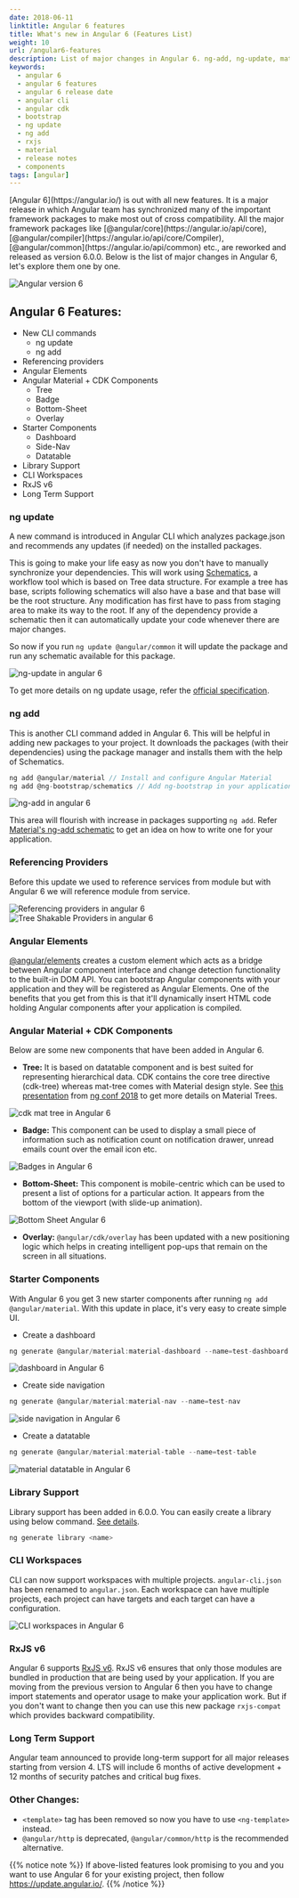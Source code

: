 ```yaml
---
date: 2018-06-11
linktitle: Angular 6 features
title: What's new in Angular 6 (Features List)
weight: 10
url: /angular6-features
description: List of major changes in Angular 6. ng-add, ng-update, material, cdk and starter components.
keywords:
  - angular 6
  - angular 6 features
  - angular 6 release date
  - angular cli
  - angular cdk
  - bootstrap
  - ng update
  - ng add
  - rxjs
  - material
  - release notes
  - components
tags: [angular]
---
```

<meta property="og:image" content="https://tutswiki.com/images/Angular6.png"/>
[Angular 6](https://angular.io/) is out with all new features. It is a major release in which Angular team has synchronized many of the important framework packages to make most out of cross compatibility. All the major framework packages like [@angular/core](https://angular.io/api/core), [@angular/compiler](https://angular.io/api/core/Compiler), [@angular/common](https://angular.io/api/common) etc., are reworked and released as version 6.0.0. Below is the list of major changes in Angular 6, let's explore them one by one.

![Angular version 6](/images/Angular6.png "Angular 6.0.0")

## Angular 6 Features:
 - New CLI commands
    - ng update
    - ng add
 - Referencing providers
 - Angular Elements
 - Angular Material + CDK Components
    - Tree
    - Badge
    - Bottom-Sheet
    - Overlay
 - Starter Components
    - Dashboard
    - Side-Nav
    - Datatable
 - Library Support
 - CLI Workspaces
 - RxJS v6
 - Long Term Support

### ng update

A new command is introduced in Angular CLI which analyzes package.json and recommends any updates (if needed) on the installed packages.

This is going to make your life easy as now you don't have to manually synchronize your dependencies. This will work using [Schematics](https://blog.angular.io/schematics-an-introduction-dc1dfbc2a2b2), a workflow tool which is based on Tree data structure. For example a tree has base, scripts following schematics will also have a base and that base will be the root structure. Any modification has first have to pass from staging area to make its way to the root. If any of the dependency provide a schematic then it can automatically update your code whenever there are major changes.

So now if you run ```ng update @angular/common``` it will update the package and run any schematic available for this package. 

![ng-update in angular 6](/images/ng-update.png "ng-update")

To get more details on ng update usage, refer the [official specification](https://github.com/angular/angular-cli/blob/master/docs/specifications/update.md).

### ng add

This is another CLI command added in Angular 6. This will be helpful in adding new packages to your project. It downloads the packages (with their dependencies) using the package manager and installs them with the help of Schematics.

```javascript
ng add @angular/material // Install and configure Angular Material
ng add @ng-bootstrap/schematics // Add ng-bootstrap in your application
```

![ng-add in angular 6](/images/ng-add.png "ng-add")

This area will flourish with increase in packages supporting ```ng add```. Refer [Material's ng-add schematic](https://github.com/angular/material2/blob/master/src/lib/schematics/collection.json) to get an idea on how to write one for your application.

### Referencing Providers

Before this update we used to reference services from module but with Angular 6 we will reference module from service.

![Referencing providers in angular 6](/images/referencing-providers.png "Referencing providers")
![Tree Shakable Providers in angular 6](/images/Tree-Shakable-Providers.png "Tree Shakable Providers")

### Angular Elements

[@angular/elements](https://angular.io/guide/elements) creates a custom element which acts as a bridge between Angular component interface and change detection functionality to the built-in DOM API. You can bootstrap Angular components with your application and they will be registered as Angular Elements. One of the benefits that you get from this is that it'll dynamically insert HTML code holding Angular components after your application is compiled.

### Angular Material + CDK Components

Below are some new components that have been added in Angular 6.

  - **Tree:** It is based on datatable component and is best suited for representing hierarchical data. CDK contains the core tree directive (cdk-tree) whereas mat-tree comes with Material design style. See [this presentation](https://docs.google.com/presentation/d/1DmWdfr8j25owK2ac5qlt7oeX6HpxQnXEGwmHIjf6EHI/edit#slide=id.g26d86d3325_0_0) from [ng conf 2018](https://www.ng-conf.org/sessions/) to get more details on Material Trees.

![cdk mat tree in Angular 6](/images/cdktree-matree-Angular.png "Nested Tree")

  - **Badge:** This component can be used to display a small piece of information such as notification count on notification drawer, unread emails count over the email icon etc.

![Badges in Angular 6](/images/Badges-Angular-6.png "Badges")

  - **Bottom-Sheet:** This component is mobile-centric which can be used to present a list of options for a particular action. It appears from the bottom of the viewport (with slide-up animation). 

![Bottom Sheet Angular 6](/images/Bottom-Sheet-Angular-6.png "Bottom-Sheet")

  - **Overlay:** ```@angular/cdk/overlay``` has been updated with a new positioning logic which helps in creating intelligent pop-ups that remain on the screen in all situations.
  
### Starter Components

With Angular 6 you get 3 new starter components after running ```ng add @angular/material```. With this update in place, it's very easy to create simple UI.

  - Create a dashboard

```javascript
ng generate @angular/material:material-dashboard --name=test-dashboard
```
![dashboard in Angular 6](/images/dashboard.png "Material Dashboard")

  - Create side navigation

```javascript
ng generate @angular/material:material-nav --name=test-nav
```
![side navigation in Angular 6](/images/side-navigation.png "side navigation")

  - Create a datatable

```javascript
ng generate @angular/material:material-table --name=test-table
```
![material datatable in Angular 6](/images/datatable.png "datatable")

### Library Support

Library support has been added in 6.0.0. You can easily create a library using below command. [See details](https://github.com/angular/angular-cli/wiki/stories-create-library).

```javascript
ng generate library <name>
```

### CLI Workspaces

CLI can now support workspaces with multiple projects. ```angular-cli.json``` has been renamed to ```angular.json```. Each workspace can have multiple projects, each project can have targets and each target can have a configuration.

![CLI workspaces in Angular 6](/images/cli-workspaces.png "CLI workspaces")

### RxJS v6

Angular 6 supports [RxJS v6](https://rxjs-dev.firebaseapp.com/). RxJS v6 ensures that only those modules are bundled in production that are being used by your application. If you are moving from the previous version to Angular 6 then you have to change import statements and operator usage to make your application work. But if you don't want to change then you can use this new package ```rxjs-compat``` which provides backward compatibility.

### Long Term Support

Angular team announced to provide long-term support for all major releases starting from version 4. LTS will include 6 months of active development + 12 months of security patches and critical bug fixes.

### Other Changes:

 - ```<template>``` tag has been removed so now you have to use ```<ng-template>``` instead.
 - ```@angular/http``` is deprecated, ```@angular/common/http``` is the recommended alternative.

{{% notice note %}}
If above-listed features look promising to you and you want to use Angular 6 for your existing project, then follow https://update.angular.io/.
{{% /notice %}}

